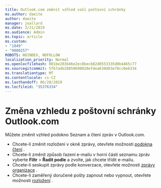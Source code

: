 ```yaml
---
title: Outlook.com změnit vzhled vaší poštovní schránky
ms.author: daeite
author: daeite
manager: joallard
ms.date: 3/21/2019
ms.audience: Admin
ms.topic: article
ms.custom:
- "1849"
- "9000257"
ROBOTS: NOINDEX, NOFOLLOW
localization_priority: Normal
ms.openlocfilehash: 001be203b46e2ec8becb82d0553335d0b4465c77
ms.sourcegitcommit: 5fb7a4b28859690020efdea630d03e70cc0e6334
ms.translationtype: MT
ms.contentlocale: cs-CZ
ms.lasthandoff: 06/28/2019
ms.locfileid: "35376334"
---
```

# <a name="change-the-look-of-your-outlookcom-mailbox"></a>Změna vzhledu z poštovní schránky Outlook.com

Můžete změnit vzhled podokno Seznam a čtení zpráv v Outlook.com.

- Chcete-li změnit rozložení v okně zprávy, otevřete možnosti [podokna čtení](https://outlook.live.com/mail/options/mail/layout/readingPane) .
- Chcete-li změnit způsob řazení e-mailu v horní části seznamu zpráv vyberte **Filtr** > **Řadit podle** a zvolte, jak chcete třídit e-mailu.
- Chcete-li seskupit zprávy podle konverzace, otevřete možnosti [zprávy organizace](https://outlook.live.com/mail/options/mail/layout/conversations) .
- Chcete-li zaměřený doručené pošty zapnout nebo vypnout, otevřete možnosti [rozložení](https://outlook.live.com/mail/options/mail/layout/focused) .